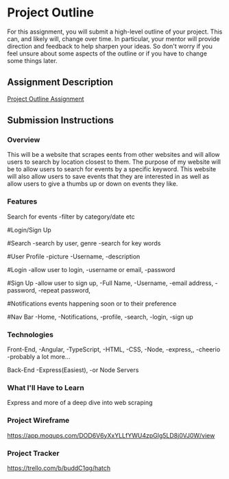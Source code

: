 # Project Outline
For this assignment, you will submit a high-level outline of your project. This can, and likely will, change over time. In particular, your mentor will provide direction and feedback to help sharpen your ideas. So don't worry if you feel unsure about some aspects of the outline or if you have to change some things later.

## Assignment Description
[Project Outline Assignment](https://education.launchcode.org/liftoff/modules/assignments/project-outline)

## Submission Instructions

### Overview
This will be a website that scrapes eents from other websites and will allow users to search by location closest to them. The purpose of my website will be to allow users to search for events by a specific keyword.  This website will also allow users to save events that they are interested in as well as allow users to give a thumbs up or down on events they like.


### Features
Search for events
-filter by category/date etc

#Login/Sign Up


#Search
-search by user, genre
-search for key words

#User Profile
-picture
-Username,
-description

#Login
-allow user to login,
-username or email,
-password

#Sign Up
-allow user to sign up,
-Full Name,
-Username,
-email address,
-password,
-repeat password,

#Notifications
events happening soon or to their preference

#Nav Bar 
-Home,
-Notifications,
-profile,
-search,
-login,
-sign up

### Technologies
Front-End,
-Angular,
-TypeScript,
-HTML,
-CSS,
-Node,
-express,,
-cheerio
-probably a lot more...

Back-End
-Express(Easiest),
-or Node Servers


### What I'll Have to Learn
Express and more of a deep dive into web scraping


### Project Wireframe
https://app.moqups.com/DOD6V6yXxYLLfYWU4zpGlg5LD8j0VJ0W/view
### Project Tracker
https://trello.com/b/buddC1qg/hatch
